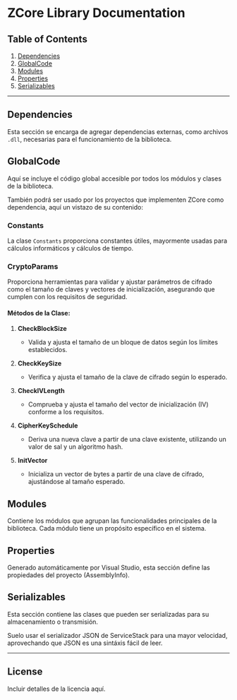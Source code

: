 # ZCore Library Documentation

## Table of Contents
1. [Dependencies](#dependencies)
2. [GlobalCode](#globalcode)
3. [Modules](#modules)
4. [Properties](#properties)
5. [Serializables](#serializables)

---

## Dependencies

Esta sección se encarga de agregar dependencias externas, como archivos `.dll`, necesarias para el funcionamiento de la biblioteca.

## GlobalCode

Aquí se incluye el código global accesible por todos los módulos y clases de la biblioteca. 

También podrá ser usado por los proyectos que implementen ZCore como dependencia, aquí un vistazo de su contenido:

### Constants

La clase `Constants` proporciona constantes útiles, mayormente usadas para cálculos informáticos y cálculos de tiempo.

### CryptoParams

Proporciona herramientas para validar y ajustar parámetros de cifrado como el tamaño de claves y vectores de inicialización, asegurando que cumplen con los requisitos de seguridad.

#### Métodos de la Clase:

1. **CheckBlockSize**
   - Valida y ajusta el tamaño de un bloque de datos según los límites establecidos.

2. **CheckKeySize**
   - Verifica y ajusta el tamaño de la clave de cifrado según lo esperado.

3. **CheckIVLength**
   - Comprueba y ajusta el tamaño del vector de inicialización (IV) conforme a los requisitos.

4. **CipherKeySchedule**
   - Deriva una nueva clave a partir de una clave existente, utilizando un valor de sal y un algoritmo hash.

5. **InitVector**
   - Inicializa un vector de bytes a partir de una clave de cifrado, ajustándose al tamaño esperado.


## Modules

Contiene los módulos que agrupan las funcionalidades principales de la biblioteca. Cada módulo tiene un propósito específico en el sistema.

## Properties
Generado automáticamente por Visual Studio, esta sección define las propiedades del proyecto (AssemblyInfo).

## Serializables

Esta sección contiene las clases que pueden ser serializadas para su almacenamiento o transmisión.

Suelo usar el serializador JSON de ServiceStack para una mayor velocidad, aprovechando que JSON es una sintáxis fácil de leer.

---

## License
Incluir detalles de la licencia aquí.


